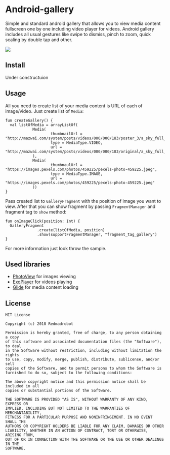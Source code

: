 # Android-gallery
Simple and standard android gallery that allows you to view media content fullscreen one by one including video player for videos.
Android gallery includes all usual gestures like swipe to dismiss, pinch to zoom, quick scaling by double tap and other. 

![](android-gallery.gif)
## Install
Under constructuion
## Usage
All you need to create list of your media content is URL of each of image/video. 
Just create list of `Media`:
```
fun createGallery() {
  val listOfMedia = arrayListOf(
            Media(
                    thumbnailUrl = "http://mazwai.com/system/posts/videos/000/000/183/poster_3/a_sky_full_of_stars.png", 
                    type = MediaType.VIDEO,
                    url = "http://mazwai.com/system/posts/videos/000/000/183/original/a_sky_full_of_stars.mp4"
            ),
            Media(
                    thumbnaulUrl = "https://images.pexels.com/photos/459225/pexels-photo-459225.jpeg",
                    type = MediaType.IMAGE,
                    url = "https://images.pexels.com/photos/459225/pexels-photo-459225.jpeg"
            ))
}
```  
Pass created list to `GalleryFragment` with the position of image you want to view. 
After that you can show fragment by passing `FragmentManager` and fragment tag to `show` method:
```
fun onImageClick(position: Int) {
  GalleryFragment
              .create(listOfMedia, position)
              .show(supportFragmentManager, "fragment_tag_gallery")
}
```
For more information just look throw the sample.
## Used libraries
* [PhotoView](https://github.com/chrisbanes/PhotoView) for images viewing
* [ExoPlayer](https://github.com/google/ExoPlayer) for videos playing
* [Glide](https://github.com/bumptech/glide) for media content loading

## License
```
MIT License

Copyright (c) 2018 Redmadrobot

Permission is hereby granted, free of charge, to any person obtaining a copy
of this software and associated documentation files (the "Software"), to deal
in the Software without restriction, including without limitation the rights
to use, copy, modify, merge, publish, distribute, sublicense, and/or sell
copies of the Software, and to permit persons to whom the Software is
furnished to do so, subject to the following conditions:

The above copyright notice and this permission notice shall be included in all
copies or substantial portions of the Software.

THE SOFTWARE IS PROVIDED "AS IS", WITHOUT WARRANTY OF ANY KIND, EXPRESS OR
IMPLIED, INCLUDING BUT NOT LIMITED TO THE WARRANTIES OF MERCHANTABILITY,
FITNESS FOR A PARTICULAR PURPOSE AND NONINFRINGEMENT. IN NO EVENT SHALL THE
AUTHORS OR COPYRIGHT HOLDERS BE LIABLE FOR ANY CLAIM, DAMAGES OR OTHER
LIABILITY, WHETHER IN AN ACTION OF CONTRACT, TORT OR OTHERWISE, ARISING FROM,
OUT OF OR IN CONNECTION WITH THE SOFTWARE OR THE USE OR OTHER DEALINGS IN THE
SOFTWARE.
```
